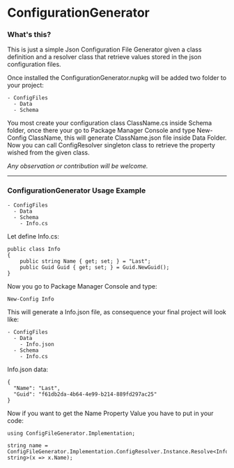 # ConfigurationGenerator


### What's this?
This is just a simple Json Configuration File Generator given a class definition and a resolver class that retrieve values stored in the
json configuration files.

Once installed the ConfigurationGenerator.nupkg will be added two folder to your project:
```
- ConfigFiles
  - Data
  - Schema
```
You most create your configuration class ClassName.cs inside Schema folder, once there your go to Package Manager Console and type 
New-Config ClassName, this will generate ClassName.json file inside Data Folder. Now you can call ConfigResolver singleton class to 
retrieve the property wished from the given class.

_Any observation or contribution will be welcome._
***

### ConfigurationGenerator Usage Example
```
- ConfigFiles
  - Data
  - Schema
    - Info.cs
 ``` 
  Let define Info.cs:
  ```
  public class Info
  {
      public string Name { get; set; } = "Last";
      public Guid Guid { get; set; } = Guid.NewGuid();
  }
```

Now you go to Package Manager Console and type:
```
New-Config Info
```

This will generate a Info.json file, as consequence your final project will look like:
```
- ConfigFiles
  - Data
    - Info.json
  - Schema
    - Info.cs
```
Info.json data:
```
{
  "Name": "Last",
  "Guid": "f61db2da-4b64-4e99-b214-889fd297ac25"
}
```

Now if you want to get the Name Property Value you have to put in your code:
```
using ConfigFileGenerator.Implementation;

string name = ConfigFileGenerator.Implementation.ConfigResolver.Instance.Resolve<Info, string>(x => x.Name);
```
